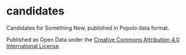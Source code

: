 candidates
==========

Candidates for Something New, published in Popolo data format.

Published as Open Data under the [Creative Commons Attribution 4.0 International License](https://creativecommons.org/licenses/by/4.0/).